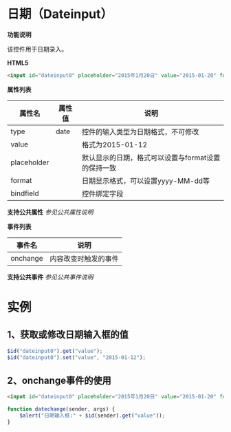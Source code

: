 



# 日期（Dateinput）

**功能说明**

该控件用于日期录入。

**HTML5**

```html
<input id="dateinput0" placeholder="2015年1月20日" value="2015-01-20" format="yyyy年M月d日" type="date" onchange="datechange()"/>
```

**属性列表**

| 属性名 | 属性值 | 说明 |
| ------------ | ------------ | ------------ |
| type | date | 控件的输入类型为日期格式，不可修改 |
| value |   | 格式为2015-01-12 |
| placeholder |   | 默认显示的日期，格式可以设置与format设置的保持一致 |
| format |   | 日期显示格式，可以设置yyyy-MM-dd等 |
| bindfield |   | 控件绑定字段 |

**支持公共属性**
*参见公共属性说明*

**事件列表**

| 事件名 | 说明 |
| ------------ | ------------ |
| onchange | 内容改变时触发的事件 |

**支持公共事件**
*参见公共事件说明*

# 实例

## 1、获取或修改日期输入框的值
```javascript
$id("dateinput0").get("value");
$id("dateinput0").set("value", "2015-01-12");
```

## 2、onchange事件的使用
```html
<input id="dateinput0" placeholder="2015年1月20日" value="2015-01-20" format="yyyy年M月d日" type="date" onchange="datechange()"/>
```
```javascript
function datechange(sender, args) {
	$alert("日期输入框:" + $id(sender).get("value"));
}
```
